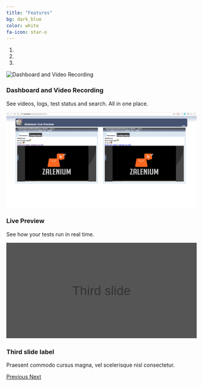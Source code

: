 ```yaml
---
title: "Features"
bg: dark_blue
color: white
fa-icon: star-o
---
```



<div id="carouselExampleControls" class="carousel slide" data-ride="carousel" data-interval="10000">
  <ol class="carousel-indicators">
    <li data-target="#carouselExampleControls" data-slide-to="0" class="active"></li>
    <li data-target="#carouselExampleControls" data-slide-to="1"></li>
    <li data-target="#carouselExampleControls" data-slide-to="2"></li>
  </ol>
  <div class="carousel-inner">
    <div class="carousel-item active">
      <img class="d-block w-100" alt="Dashboard and Video Recording" src="../img/dashboard.gif" data-holder-rendered="true">
      <div class="carousel-caption d-none d-md-block text-dark font-weight-bold">
        <h3>Dashboard and Video Recording</h3>
        <p>See videos, logs, test status and search. All in one place.</p>
      </div>
    </div>
    <div class="carousel-item">
      <img class="d-block w-100" alt="Live Preview" src="../img/live_preview.gif" data-holder-rendered="true">
      <div class="carousel-caption d-none d-md-block text-dark font-weight-bold">
        <h3>Live Preview</h3>
        <p>See how your tests run in real time.</p>
      </div>
    </div>
    <div class="carousel-item">
      <img class="d-block w-100" data-src="holder.js/800x400?auto=yes&amp;bg=555&amp;fg=333&amp;text=Third slide" alt="Third slide [800x400]" src="data:image/svg+xml;charset=UTF-8,%3Csvg%20width%3D%22800%22%20height%3D%22400%22%20xmlns%3D%22http%3A%2F%2Fwww.w3.org%2F2000%2Fsvg%22%20viewBox%3D%220%200%20800%20400%22%20preserveAspectRatio%3D%22none%22%3E%3Cdefs%3E%3Cstyle%20type%3D%22text%2Fcss%22%3E%23holder_160930c4bfb%20text%20%7B%20fill%3A%23333%3Bfont-weight%3Anormal%3Bfont-family%3AHelvetica%2C%20monospace%3Bfont-size%3A40pt%20%7D%20%3C%2Fstyle%3E%3C%2Fdefs%3E%3Cg%20id%3D%22holder_160930c4bfb%22%3E%3Crect%20width%3D%22800%22%20height%3D%22400%22%20fill%3D%22%23555%22%3E%3C%2Frect%3E%3Cg%3E%3Ctext%20x%3D%22277%22%20y%3D%22218.45%22%3EThird%20slide%3C%2Ftext%3E%3C%2Fg%3E%3C%2Fg%3E%3C%2Fsvg%3E" data-holder-rendered="true">
      <div class="carousel-caption d-none d-md-block">
        <h3>Third slide label</h3>
        <p>Praesent commodo cursus magna, vel scelerisque nisl consectetur.</p>
      </div>
    </div>
  </div>
  <a class="carousel-control-prev" href="#carouselExampleControls" role="button" data-slide="prev">
    <span class="carousel-control-prev-icon" aria-hidden="true"></span>
    <span class="sr-only">Previous</span>
  </a>
  <a class="carousel-control-next" href="#carouselExampleControls" role="button" data-slide="next">
    <span class="carousel-control-next-icon" aria-hidden="true"></span>
    <span class="sr-only">Next</span>
  </a>  
</div>